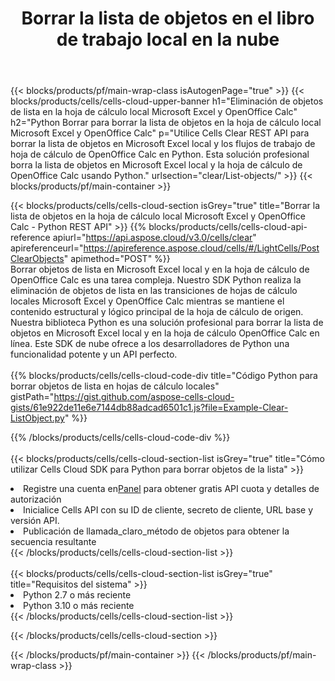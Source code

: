﻿---
title:  Borrar la lista de objetos en el libro de trabajo local en la nube
description: API y SDK en la nube para borrar objetos de lista en Microsoft Excel y OpenOffice Calc. Borrar la lista de objetos en hojas de cálculo locales mediante la nube Cells API. El SDK admite tipos de lenguajes de desarrollo. Incluyen Android, C#, Go, Java, NodeJS, Perl, PHP, Python, Ruby y Swift.
---
{{< blocks/products/pf/main-wrap-class isAutogenPage="true" >}}
{{< blocks/products/cells/cells-cloud-upper-banner h1="Eliminación de objetos de lista en la hoja de cálculo local Microsoft Excel y OpenOffice Calc" h2="Python Borrar para borrar la lista de objetos en la hoja de cálculo local Microsoft Excel y OpenOffice Calc" p="Utilice Cells Clear REST API para borrar la lista de objetos en Microsoft Excel local y los flujos de trabajo de hoja de cálculo de OpenOffice Calc en Python. Esta solución profesional borra la lista de objetos en Microsoft Excel local y la hoja de cálculo de OpenOffice Calc usando Python." urlsection="clear/List-objects/" >}}
{{< blocks/products/pf/main-container >}}

{{< blocks/products/cells/cells-cloud-section isGrey="true" title="Borrar la lista de objetos en la hoja de cálculo local Microsoft Excel y OpenOffice Calc - Python REST API" >}}
{{% blocks/products/cells/cells-cloud-api-reference apiurl="https://api.aspose.cloud/v3.0/cells/clear" apireferenceurl="https://apireference.aspose.cloud/cells/#/LightCells/PostClearObjects" apimethod="POST" %}}
<br/>
Borrar objetos de lista en Microsoft Excel local y en la hoja de cálculo de OpenOffice Calc es una tarea compleja. Nuestro SDK Python realiza la eliminación de objetos de lista en las transiciones de hojas de cálculo locales Microsoft Excel y OpenOffice Calc mientras se mantiene el contenido estructural y lógico principal de la hoja de cálculo de origen. Nuestra biblioteca Python es una solución profesional para borrar la lista de objetos en Microsoft Excel local y en la hoja de cálculo OpenOffice Calc en línea. Este SDK de nube ofrece a los desarrolladores de Python una funcionalidad potente y un API perfecto.
<br/>
<br/>
{{% blocks/products/cells/cells-cloud-code-div title="Código Python para borrar objetos de lista en hojas de cálculo locales" gistPath="https://gist.github.com/aspose-cells-cloud-gists/61e922de11e6e7144db88adcad6501c1.js?file=Example-Clear-ListObject.py" %}}
  
{{% /blocks/products/cells/cells-cloud-code-div %}}
<br/>
<br/>
{{< blocks/products/cells/cells-cloud-section-list isGrey="true" title="Cómo utilizar Cells Cloud SDK para Python para borrar objetos de la lista" >}}
<li> Registre una cuenta en<a href="https://dashboard.aspose.cloud/">Panel</a> para obtener gratis API cuota y detalles de autorización</li>
<li>Inicialice Cells API con su ID de cliente, secreto de cliente, URL base y versión API.</li>
<li>Publicación de llamada_claro_método de objetos para obtener la secuencia resultante</li>
{{< /blocks/products/cells/cells-cloud-section-list >}}
<br/>
<br/>
{{< blocks/products/cells/cells-cloud-section-list isGrey="true" title="Requisitos del sistema" >}}
<li>Python 2.7 o más reciente</li>
<li>Python 3.10 o más reciente</li>
{{< /blocks/products/cells/cells-cloud-section-list >}}

{{< /blocks/products/cells/cells-cloud-section >}}

{{< /blocks/products/pf/main-container >}}
{{< /blocks/products/pf/main-wrap-class >}}
